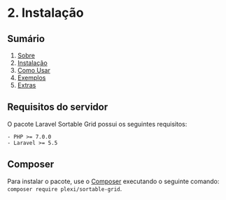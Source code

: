 # 2. Instalação

## Sumário

1. [Sobre](00-Home.md)
2. [Instalação](01-Installation.md)
3. [Como Usar](02-Usage.md)
4. [Exemplos](03-Examples.md)
5. [Extras](04-Extras.md)

## Requisitos do servidor

O pacote Laravel Sortable Grid possui os seguintes requisitos:

```
- PHP >= 7.0.0
- Laravel >= 5.5
```

## Composer

Para instalar o pacote, use o [Composer](http://getcomposer.org/) executando o seguinte comando: `composer require plexi/sortable-grid`.

